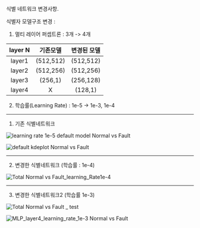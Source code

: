 식별 네트워크 변경사항.

식별자 모델구조 변경 :
1) 멀티 레이어 퍼셉트론 : 3개 -> 4개


layer N | 기존모델 | 변경된 모델 |
|:------:|:---:|:---:|
layer1 | (512,512) | (512,512) |
layer2 | (512,256) | (512,256) |
layer3 | (256,1) | (256,128) |
layer4 | X | (128,1)|


2) 학습률(Learning Rate) : 1e-5 -> 1e-3, 1e-4

- - - - - - - -
1. 기존 식별네트워크

![learning rate 1e-5 default model Normal vs  Fault ](https://github.com/user-attachments/assets/fdb1a0a4-d9f3-4bbe-b395-36a2d13c8d7a)


![default kdeplot Normal vs  Fault ](https://github.com/user-attachments/assets/8f915829-ef19-4d10-82c4-2c0490c75ef0)

- - - - - - - -
2. 변경한 식별네트워크 (학습률 : 1e-4)

![Total Normal vs  Fault_learning_Rate1e-4](https://github.com/user-attachments/assets/6f432714-b8bb-4927-a992-4824671f9735)

- - - - - - - -
3. 변경한 식별네트워크2 (학습률  1e-3)

![Total Normal vs  Fault _ test](https://github.com/user-attachments/assets/d38ed1e9-281d-4621-b146-39d8b9149f42)

![MLP_layer4_learning_rate_1e-3 Normal vs  Fault ](https://github.com/user-attachments/assets/411aed50-2b95-4d85-a41e-9071ad87ad09)
